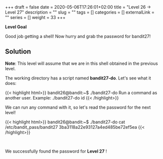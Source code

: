 +++
draft = false
date = 2020-05-06T17:26:01+02:00
title = "Level 26 -> Level 27"
description = ""
slug = ""
tags = []
categories = []
externalLink = ""
series = []
weight = 33
+++

**Level Goal**

Good job getting a shell! Now hurry and grab the password for bandit27!

## Solution ##

**Note**: This level will assume that we are in this shell obtained in the previous level.

The working directory has a script named **bandit27-do**. Let's see what it does:

{{< highlight html>}}
bandit26@bandit:~$ ./bandit27-do
Run a command as another user.
Example: ./bandit27-do id
{{< /highlight>}}

We can run any command with it, so let's read the password for the next level!

{{< highlight html>}}
bandit26@bandit:~$ ./bandit27-do cat /etc/bandit_pass/bandit27
3ba3118a22e93127a4ed485be72ef5ea
{{< /highlight>}}

&nbsp;

We successfully found the password for **Level 27** !
